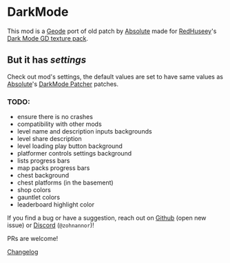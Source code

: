 # DarkMode

This mod is a [Geode] port of old patch by [Absolute] made for [RedHuseey]'s [Dark Mode GD texture pack].

## But it has _settings_

Check out mod's settings, the default values are set to have same values as [Absolute]'s [DarkMode Patcher] patches.

### TODO:

-   ensure there is no crashes
-   compatibility with other mods
-   level name and description inputs backgrounds
-   level share description
-   level loading play button background
-   platformer controls settings background
-   lists progress bars
-   map packs progress bars
-   chest background
-   chest platforms (in the basement)
-   shop colors
-   gauntlet colors
-   leaderboard highlight color

If you find a bug or have a suggestion, reach out on [Github] (open new issue) or [Discord] (`@zohnannor`)!

PRs are welcome!

[Changelog]

[Geode]: https://geode-sdk.org/
[Absolute]: https://x.com/absolllute
[RedHuseey]: https://www.youtube.com/@Huseey
[Dark Mode GD texture pack]: https://youtu.be/oY2vLGwTp3M
[DarkMode Patcher]: https://discord.com/channels/375379540643545088/375665667061579786/735955770142752909
[Github]: https://github.com/zohnannor/dark-mode-gd/issues/new
[Discord]: https://discord.com/channels/@me/210111827869171712
[Changelog]: changelog.md
